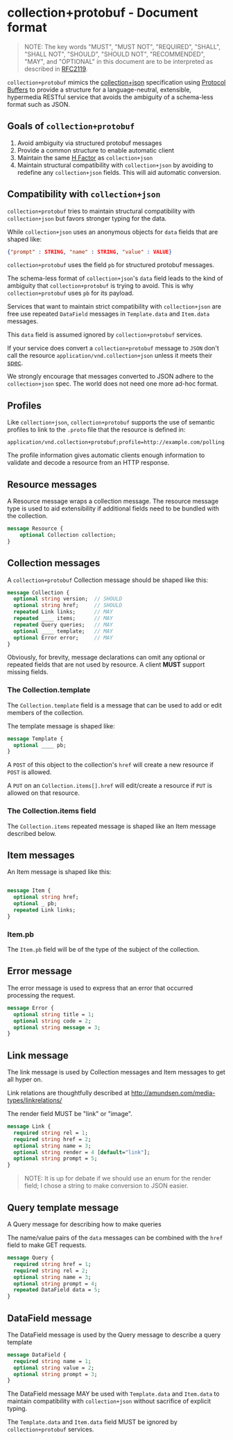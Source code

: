 <!--

package collection;
///===================================================================
/// Collection+Protobuf messages
///===================================================================

// Documentation can be found at
// <https://github.com/ericmoritz/collection-protobuf/>

///-------------------------------------------------------------------
/// An Error message used to convey the latest error condition
/// produced by a fault
///-------------------------------------------------------------------
message Error {
  optional string title = 1;
  optional string code = 2;
  optional string message = 3;
}
///-------------------------------------------------------------------
/// A Link message for Collection.links & Item.links
///
/// To get all hyper on.
/// List of official link relations:
/// http://www.iana.org/assignments/link-relations/link-relations.xhtml
///-------------------------------------------------------------------
message Link {
  required string rel = 1;
  required string href = 2;
  optional string name = 3;
  optional string render = 4 [default="link"];
  optional string prompt = 5;
}
///-------------------------------------------------------------------
/// A Query message for describing how to make queries
///
/// The name/value pairs of the `data` messages can be combined with the
/// `href` field to make GET requests.
///-------------------------------------------------------------------
message Query {
  required string href = 1;
  required string rel = 2;
  optional string name = 3;
  optional string prompt = 4;
  repeated DataField data = 5;
}
///-------------------------------------------------------------------
/// The DataField message is used by the Query message to describe a
/// query template
///-------------------------------------------------------------------

message DataField {
  required string name = 1;
  optional string value = 2;
  optional string prompt = 3;
}


-->

# collection+protobuf - Document format

> NOTE: The key words "MUST", "MUST NOT", "REQUIRED", "SHALL", "SHALL
> NOT", "SHOULD", "SHOULD NOT", "RECOMMENDED", "MAY", and "OPTIONAL"
> in this document are to be interpreted as described in
> [RFC2119](http://tools.ietf.org/html/rfc2119).

`collection+protobuf` mimics the
[collection+json](http://amundsen.com/media-types/collection/format/)
specification using
[Protocol Buffers](https://developers.google.com/protocol-buffers/docs/overview)
to provide a structure for a language-neutral, extensible, hypermedia
RESTful service that avoids the ambiguity of a schema-less format
such as JSON.

## Goals of `collection+protobuf`

1. Avoid ambiguity via structured protobuf messages
2. Provide a common structure to enable automatic client
3. Maintain the same [H Factor](http://amundsen.com/hypermedia/hfactor/) as
   `collection+json`
4. Maintain structural compatibility with `collection+json` by avoiding to
   redefine any `collection+json` fields. This will aid automatic conversion.

## Compatibility with `collection+json`

`collection+protobuf` tries to maintain structural compatibility with
`collection+json` but favors stronger typing for the data.

While `collection+json` uses an anonymous objects for `data` fields that are
shaped like:

```JSON
{"prompt" : STRING, "name" : STRING, "value" : VALUE}
```

`collection+protobuf` uses the field `pb` for structured protobuf messages.

The schema-less format of `collection+json`'s `data` field leads to the
kind of ambiguity that `collection+protobuf` is trying to avoid. This is
why `collection+protobuf` uses `pb` for its payload.

Services that want to maintain strict compatibility with
`collection+json` are free use repeated `DataField` messages 
in `Template.data` and `Item.data` messages.

This `data` field is assumed ignored by `collection+protobuf` services.

If your service does convert a `collection+protobuf` message to `JSON`
don't call the resource `application/vnd.collection+json` unless it
meets their
[spec](http://amundsen.com/media-types/collection/format/).

We strongly encourage that messages converted to JSON adhere to the
`collection+json` spec.  The world does not need one more ad-hoc
format.

## Profiles

Like `collection+json`, `collection+protobuf` supports the use of
semantic profiles to link to the `.proto` file that the resource is
defined in:

    application/vnd.collection+protobuf;profile=http://example.com/polling.proto#polling.QuestionCollection

The profile information gives automatic clients enough information to
validate and decode a resource from an HTTP response.

## Resource messages

A Resource message wraps a collection message.  The resource
message type is used to aid extensibility if additional fields need
to be bundled with the collection. 

```protobuf
message Resource {
    optional Collection collection; 
}
```

## Collection messages

A `collection+protobuf` Collection message should be shaped like
this:

```protobuf
message Collection {
  optional string version;  // SHOULD
  optional string href;		// SHOULD
  repeated Link links;		// MAY
  repeated ____ items;		// MAY
  repeated Query queries;	// MAY
  optional ____ template;	// MAY
  optional Error error;		// MAY
}
```

Obviously, for brevity, message declarations can omit any optional or
repeated fields that are not used by resource.  A client **MUST** support
missing fields.

### The Collection.template

The `Collection.template` field is a message that can be used to add
or edit members of the collection.

The template message is shaped like:

```protobuf
message Template {
  optional ____ pb;
}
```
    
A `POST` of this object to the collection's `href` will create a new
resource if `POST` is allowed.

A `PUT` on an `Collection.items[].href` will edit/create a resource
if `PUT` is allowed on that resource.

### The Collection.items field

The `Collection.items` repeated message is shaped like an Item message
described below.


## Item messages

An Item message is shaped like this:

```protobuf

message Item {
  optional string href;
  optional _ pb;
  repeated Link links;
}

```

### Item.pb

The `Item.pb` field will be of the type of the subject of the
collection.



## Error message

The error message is used to express that an error that occurred
processing the request.

<!-- 
///-------------------------------------------------------------------
/// An Error message used to convey the latest error condition
/// produced by a fault
///-------------------------------------------------------------------

-->

```protobuf
message Error {
  optional string title = 1;
  optional string code = 2;
  optional string message = 3;
}

```

## Link message

The link message is used by Collection messages and Item messages to
get all hyper on.

Link relations are thoughtfully described at
http://amundsen.com/media-types/linkrelations/

The render field MUST be "link" or "image".

<!--
///-------------------------------------------------------------------
/// A Link message for Collection.links & Item.links
///
/// To get all hyper on.
/// List of official link relations:
/// http://www.iana.org/assignments/link-relations/link-relations.xhtml
///-------------------------------------------------------------------

-->

```protobuf
message Link {
  required string rel = 1;
  required string href = 2;
  optional string name = 3;
  optional string render = 4 [default="link"];
  optional string prompt = 5;
}

```

> NOTE: It is up for debate if we should use an enum for the render
> field; I chose a string to make conversion to JSON easier.

## Query template message

A Query message for describing how to make queries

The name/value pairs of the `data` messages can be combined with the
`href` field to make GET requests.

<!--
///-------------------------------------------------------------------
/// A Query message for describing how to make queries
///
/// The name/value pairs of the `data` messages can be combined with the
/// `href` field to make GET requests.
///-------------------------------------------------------------------


-->

```protobuf
message Query {
  required string href = 1;
  required string rel = 2;
  optional string name = 3;
  optional string prompt = 4;
  repeated DataField data = 5;
}

```

## DataField message
    
The DataField message is used by the Query message to describe a query template

<!--
///-------------------------------------------------------------------
/// The DataField message is used by the Query message to describe a
/// query template
///-------------------------------------------------------------------



-->

```protobuf
message DataField {
  required string name = 1;
  optional string value = 2;
  optional string prompt = 3;
}

```

The DataField message MAY be used with `Template.data` and `Item.data`
to maintain compatibility with `collection+json` without sacrifice of
explicit typing.

The `Template.data` and `Item.data` field MUST be ignored by
`collection+protobuf` services.

